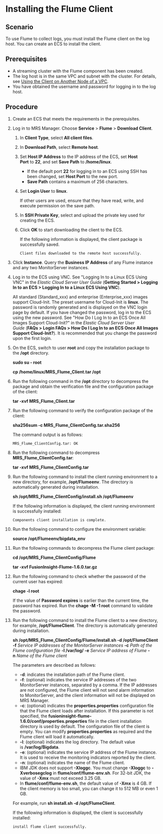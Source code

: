# Installing the Flume Client<a name="EN-US_TOPIC_0125375557"></a>

## Scenario<a name="se08949c2aa6e4c74bb2a14c82b37577e"></a>

To use Flume to collect logs, you must install the Flume client on the log host. You can create an ECS to install the client.

## Prerequisites<a name="s5344a5c5dbc24880895ac257e15a3950"></a>

-   A streaming cluster with the Flume component has been created.
-   The log host is in the same VPC and subnet with the cluster. For details, see  [Using the Client on Another Node of a VPC](using-the-client-on-another-node-of-a-vpc.md).
-   You have obtained the username and password for logging in to the log host.

## **Procedure**<a name="sd582e6dfd7344c68a8b8b92b651829a8"></a>

1.  Create an ECS that meets the requirements in the prerequisites.
2.  Log in to MRS Manager. Choose  **Service**  \>  **Flume**  \>  **Download Client**.
    1.  In  **Client Type**, select **All client files**.
    2.  In  **Download Path**, select **Remote host**.
    3.  Set  **Host IP Address** to the IP address of the ECS, set **Host Port** to **22**, and set **Save Path** to **/home/linux**.
        -   If the default port  **22** for logging in to an ECS using SSH has been changed, set **Host Port**  to the new port.
        -   **Save Path**  contains a maximum of 256 characters.

    4.  Set  **Login User** to **linux**.

        If other users are used, ensure that they have read, write, and execute permission on the save path.

    5.  In  **SSH Private Key**, select and upload the private key used for creating the ECS.
    6.  Click  **OK**  to start downloading the client to the ECS.

        If the following information is displayed, the client package is successfully saved.

        ```
        Client files downloaded to the remote host successfully.
        ```

3.  Click  **Instance**. Query the **Business IP Address**  of any Flume instance and any two MonitorServer instances.
4.  Log in to the ECS using VNC. See "Logging In to a Linux ECS Using VNC" in the  _Elastic Cloud Server User Guide_ \(**Getting Started \> Logging In to an ECS \> Logging In to a Linux ECS Using VNC**\).

    All standard \(Standard\_xxx\) and enterprise \(Enterprise\_xxx\) images support Cloud-Init. The preset username for Cloud-Init is  **linux**. The password is randomly generated and is displayed on the VNC login page by default. If you have changed the password, log in to the ECS using the new password. See "How Do I Log In to an ECS Once All Images Support Cloud-Init?" in the _Elastic Cloud Server User Guide_ \(**FAQs \> Login FAQs \> How Do I Log In to an ECS Once All Images Support Cloud-Init?**\). It is recommended that you change the password upon the first login.

5.  On the ECS, switch to user  **root** and copy the installation package to the **/opt**  directory.

    **sudo su - root**

    **cp /home/linux/MRS\_Flume\_Client.tar /opt**

6.  Run the following command in the  **/opt**  directory to decompress the package and obtain the verification file and the configuration package of the client:

    **tar -xvf MRS\_Flume\_Client.tar**

7.  Run the following command to verify the configuration package of the client:

    **sha256sum -c MRS\_Flume\_ClientConfig.tar.sha256**

    The command output is as follows:

    ```
    MRS_Flume_ClientConfig.tar: OK
    ```

8.  Run the following command to decompress  **MRS\_Flume\_ClientConfig.tar**:

    **tar -xvf MRS\_Flume\_ClientConfig.tar**

9.  Run the following command to install the client running environment to a new directory, for example,  **/opt/Flumeenv**. The directory is automatically generated during installation.

    **sh /opt/MRS\_Flume\_ClientConfig/install.sh /opt/Flumeenv**

    If the following information is displayed, the client running environment is successfully installed:

    ```
    Components client installation is complete.
    ```

10. Run the following command to configure the environment variable:

    **source /opt/Flumeenv/bigdata\_env**

11. Run the following commands to decompress the Flume client package:

    **cd /opt/MRS\_Flume\_ClientConfig/Flume**

    **tar -xvf FusionInsight-Flume-1.6.0.tar.gz**

12. Run the following command to check whether the password of the current user has expired:

    **chage -l root**

    If the value of  **Password expires** is earlier than the current time, the password has expired. Run the **chage -M -1 root**  command to validate the password.

13. Run the following command to install the Flume client to a new directory, for example,  **/opt/FlumeClient**. The directory is automatically generated during installation.

    **sh /opt/MRS\_Flume\_ClientConfig/Flume/install.sh -d /opt/FlumeClient -f** _Service IP addresses of the MonitorServer instances_ **-c** _Path of the Flume configuration file_ **-l /var/log/ -e** _Service IP address of Flume_ **-n** _Name of the Flume client_

    The parameters are described as follows:

    -   **-d**: indicates the installation path of the Flume client.
    -   **-f**: \(optional\) indicates the service IP addresses of the two MonitorServer instances, separated by a comma. If the IP addresses are not configured, the Flume client will not send alarm information to MonitorServer, and the client information will not be displayed on MRS Manager.
    -   **-c**: \(optional\) indicates the **properties.properties** configuration file that the Flume client loads after installation. If this parameter is not specified, the **fusioninsight-flume-1.6.0/conf/properties.properties** file in the client installation directory is used by default. The configuration file of the client is empty. You can modify **properties.properties**  as required and the Flume client will load it automatically.
    -   **-l**: \(optional\) indicates the log directory. The default value is **/var/log/Bigdata**.
    -   **-e**: \(optional\) indicates the service IP address of the Flume instance. It is used to receive the monitoring indicators reported by the client.
    -   **-n**: \(optional\) indicates the name of the Flume client.
    -   IBM JDK does not support  **-Xloggc**. You must change **-Xloggc** to **-Xverbosegclog** in **flume/conf/flume-env.sh**. For 32-bit JDK, the value of **-Xmx**  must not exceed 3.25 GB.
    -   In  **flume/conf/flume-env.sh**, the default value of **-Xmx**  is 4 GB. If the client memory is too small, you can change it to 512 MB or even 1 GB.

    For example, run  **sh install.sh -d /opt/FlumeClient**.

    If the following information is displayed, the client is successfully installed:

    ```
    install flume client successfully.
    ```


